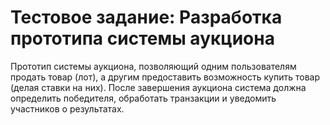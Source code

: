 # Тестовое задание: Разработка прототипа системы аукциона

Прототип системы аукциона, позволяющий одним пользователям продать товар (лот), а другим предоставить возможность купить товар (делая ставки на них).
После завершения аукциона система должна определить победителя, обработать транзакции и уведомить участников о результатах.
